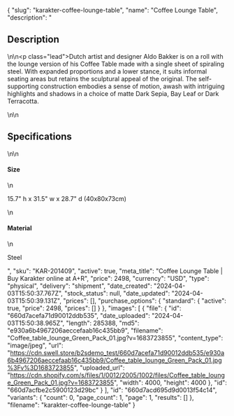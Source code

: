 {
  "slug": "karakter-coffee-lounge-table",
  "name": "Coffee Lounge Table",
  "description": "<h2>Description</h2>\n<!-- split -->\n<p class=\"lead\">Dutch artist and designer Aldo Bakker is on a roll with the lounge version of his Coffee Table made with a single sheet of spiraling steel. With expanded proportions and a lower stance, it suits informal seating areas but retains the sculptural appeal of the original. The self-supporting construction embodies a sense of motion, awash with intriguing highlights and shadows in a choice of matte Dark Sepia, Bay Leaf or Dark Terracotta. </p>\n<!-- split -->\n<h2>Specifications</h2>\n<!-- split -->\n<h4>Size</h4>\n<p>15.7\" h x 31.5\" w x 28.7\" d (40x80x73cm)</p>\n<h4>Material</h4>\n<p>Steel</p>",
  "sku": "KAR-201409",
  "active": true,
  "meta_title": "Coffee Lounge Table | Buy Karakter online at A+R",
  "price": 2498,
  "currency": "USD",
  "type": "physical",
  "delivery": "shipment",
  "date_created": "2024-04-03T15:50:37.767Z",
  "stock_status": null,
  "date_updated": "2024-04-03T15:50:39.131Z",
  "prices": [],
  "purchase_options": {
    "standard": {
      "active": true,
      "price": 2498,
      "prices": []
    }
  },
  "images": [
    {
      "file": {
        "id": "660d7acefa71d90012ddb535",
        "date_uploaded": "2024-04-03T15:50:38.965Z",
        "length": 285388,
        "md5": "e930a6b4967206aeccefaab16c435bb9",
        "filename": "Coffee_table_lounge_Green_Pack_01.jpg?v=1683723855",
        "content_type": "image/jpeg",
        "url": "https://cdn.swell.store/b2sdemo_test/660d7acefa71d90012ddb535/e930a6b4967206aeccefaab16c435bb9/Coffee_table_lounge_Green_Pack_01.jpg%3Fv%3D1683723855",
        "uploaded_url": "https://cdn.shopify.com/s/files/1/0012/2005/1002/files/Coffee_table_lounge_Green_Pack_01.jpg?v=1683723855",
        "width": 4000,
        "height": 4000
      },
      "id": "660d7acfbe2c5900123d29bc"
    }
  ],
  "id": "660d7acd695d9d0013f54c14",
  "variants": {
    "count": 0,
    "page_count": 1,
    "page": 1,
    "results": []
  },
  "filename": "karakter-coffee-lounge-table"
}